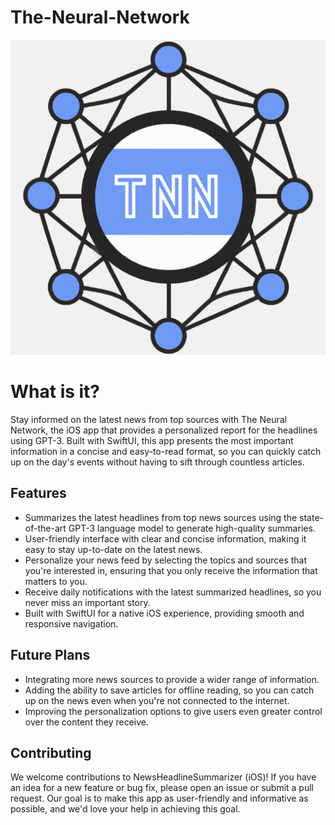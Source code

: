 # The-Neural-Network
![logo](https://github.com/davidlin2k/The-Neural-Network/blob/IntegrateNewsAPI/1024.png?raw=true)
# What is it?
Stay informed on the latest news from top sources with The Neural Network, the iOS app that provides a personalized report for the headlines using GPT-3. Built with SwiftUI, this app presents the most important information in a concise and easy-to-read format, so you can quickly catch up on the day's events without having to sift through countless articles.

## Features

- Summarizes the latest headlines from top news sources using the state-of-the-art GPT-3 language model to generate high-quality summaries.
- User-friendly interface with clear and concise information, making it easy to stay up-to-date on the latest news.
- Personalize your news feed by selecting the topics and sources that you're interested in, ensuring that you only receive the information that matters to you.
- Receive daily notifications with the latest summarized headlines, so you never miss an important story.
- Built with SwiftUI for a native iOS experience, providing smooth and responsive navigation.

## Future Plans

- Integrating more news sources to provide a wider range of information.
- Adding the ability to save articles for offline reading, so you can catch up on the news even when you're not connected to the internet.
- Improving the personalization options to give users even greater control over the content they receive.

## Contributing

We welcome contributions to NewsHeadlineSummarizer (iOS)! If you have an idea for a new feature or bug fix, please open an issue or submit a pull request. Our goal is to make this app as user-friendly and informative as possible, and we'd love your help in achieving this goal.
